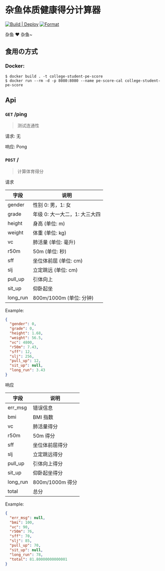 # 杂鱼体质健康得分计算器

[![Build | Deploy](https://github.com/hduhelp/college-student-pe-score/actions/workflows/deploy.yml/badge.svg)](https://github.com/hduhelp/college-student-pe-score/actions/workflows/deploy.yml)
[![Format](https://github.com/hduhelp/college-student-pe-score/actions/workflows/format.yml/badge.svg)](https://github.com/hduhelp/college-student-pe-score/actions/workflows/format.yml)

杂鱼 ❤ 杂鱼~

## 食用の方式

### Docker:

```shell
$ docker build . -t college-student-pe-score
$ docker run --rm -d -p 8080:8080 --name pe-score-cal college-student-pe-score
```

## Api

### `GET` /ping

> 测试连通性

请求: 无

响应: Pong


### `POST` /

> 计算体育得分

请求

| 字段     | 说明                          |
| -------- | ----------------------------- |
| gender   | 性别 0: 男，1: 女             |
| grade    | 年级 0: 大一大二，1: 大三大四 |
| height   | 身高 (单位: m)                |
| weight   | 体重 (单位: kg)               |
| vc       | 肺活量 (单位: 毫升)           |
| r50m     | 50m (单位: 秒)                |
| sff      | 坐位体前屈 (单位: cm)         |
| slj      | 立定跳远 (单位: cm)           |
| pull_up  | 引体向上                      |
| sit_up   | 仰卧起坐                      |
| long_run | 800m/1000m (单位: 分钟)       |

Example:

```json
{
  "gender": 0,
  "grade": 0,
  "height": 1.68,
  "weight": 56.5,
  "vc": 4800,
  "r50m": 7.43,
  "sff": 12,
  "slj": 256,
  "pull_up": 12,
  "sit_up": null,
  "long_run": 3.43
}
```

响应

| 字段     | 说明            |
| -------- | --------------- |
| err_msg  | 错误信息        |
| bmi      | BMI 指数        |
| vc       | 肺活量得分      |
| r50m     | 50m 得分        |
| sff      | 坐位体前屈得分  |
| slj      | 立定跳远得分    |
| pull_up  | 引体向上得分    |
| sit_up   | 仰卧起坐得分    |
| long_run | 800m/1000m 得分 |
| total    | 总分            |

Example:

```json
{
  "err_msg": null,
  "bmi": 100,
  "vc": 90,
  "r50m": 76,
  "sff": 70,
  "slj": 85,
  "pull_up": 70,
  "sit_up": null,
  "long_run": 78,
  "total": 81.80000000000001
}
```
